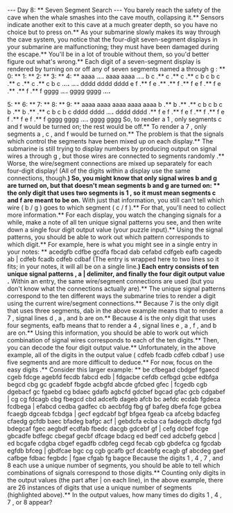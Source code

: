 --- Day 8: ** Seven Segment Search ---
You barely reach the safety of the cave when the whale smashes into the cave mouth, collapsing it.** Sensors indicate another exit to this cave at a much greater depth, so you have no choice but to press on.**
As your submarine slowly makes its way through the cave system, you notice that the four-digit
seven-segment displays
in your submarine are malfunctioning;
they must have been damaged
during the escape.** You'll be in a lot of trouble without them, so you'd better figure out what's wrong.**
Each digit of a seven-segment display is rendered by turning on or off any of seven segments named
a
through
g
: **
0: **      1: **      2: **      3: **      4: **
aaaa
.**.**.**.**
aaaa    aaaa
.**.**.**.**
b    c
.**
c
.**
c
.**
c  b    c
b    c
.**
c
.**
c
.**
c  b    c
.**.**.**.**    .**.**.**.**
dddd    dddd    dddd
e    f
.**
f  e
.**  .**
f
.**
f
e    f
.**
f  e
.**  .**
f
.**
f
gggg
.**.**.**.**
gggg    gggg
.**.**.**.**

  5: **      6: **      7: **      8: **      9: **
aaaa    aaaa    aaaa    aaaa    aaaa
b
.**
b
.**  .**
c  b    c  b    c
b
.**
b
.**  .**
c  b    c  b    c
dddd    dddd
.**.**.**.**
dddd    dddd
.**
f  e    f
.**
f  e    f
.**
f
.**
f  e    f
.**
f  e    f
.**
f
gggg    gggg
.**.**.**.**
gggg    gggg
So, to render a
1
, only segments
c
and
f
would be turned on; the rest would be off.** To render a
7
, only segments
a
,
c
, and
f
would be turned on.**
The problem is that the signals which control the segments have been mixed up on each display.** The submarine is still trying to display numbers by producing output on signal wires
a
through
g
, but those wires are connected to segments
randomly
.** Worse, the wire/segment connections are mixed up separately for each four-digit display! (All of the digits
within
a display use the same connections, though.**)
So, you might know that only signal wires
b
and
g
are turned on, but that doesn't mean
segments
b
and
g
are turned on: ** the only digit that uses two segments is
1
, so it must mean segments
c
and
f
are meant to be on.** With just that information, you still can't tell which wire (
b
/
g
) goes to which segment (
c
/
f
).** For that, you'll need to collect more information.**
For each display, you watch the changing signals for a while, make a note of
all ten unique signal patterns
you see, and then write down a single
four digit output value
(your puzzle input).** Using the signal patterns, you should be able to work out which pattern corresponds to which digit.**
For example, here is what you might see in a single entry in your notes: **
acedgfb cdfbe gcdfa fbcad dab cefabd cdfgeb eafb cagedb ab |
cdfeb fcadb cdfeb cdbaf
(The entry is wrapped here to two lines so it fits; in your notes, it will all be on a single line.**)
Each entry consists of ten
unique signal patterns
, a
|
delimiter, and finally the
four digit output value
.** Within an entry, the same wire/segment connections are used (but you don't know what the connections actually are).** The unique signal patterns correspond to the ten different ways the submarine tries to render a digit using the current wire/segment connections.** Because
7
is the only digit that uses three segments,
dab
in the above example means that to render a
7
, signal lines
d
,
a
, and
b
are on.** Because
4
is the only digit that uses four segments,
eafb
means that to render a
4
, signal lines
e
,
a
,
f
, and
b
are on.**
Using this information, you should be able to work out which combination of signal wires corresponds to each of the ten digits.** Then, you can decode the four digit output value.** Unfortunately, in the above example, all of the digits in the output value (
cdfeb fcadb cdfeb cdbaf
) use five segments and are more difficult to deduce.**
For now,
focus on the easy digits
.** Consider this larger example: **
be cfbegad cbdgef fgaecd cgeb fdcge agebfd fecdb fabcd edb |
fdgacbe
cefdb cefbgd
gcbe
edbfga begcd cbg gc gcadebf fbgde acbgfd abcde gfcbed gfec |
fcgedb
cgb
dgebacf
gc
fgaebd cg bdaec gdafb agbcfd gdcbef bgcad gfac gcb cdgabef |
cg
cg
fdcagb
cbg
fbegcd cbd adcefb dageb afcb bc aefdc ecdab fgdeca fcdbega |
efabcd cedba gadfec
cb
aecbfdg fbg gf bafeg dbefa fcge gcbea fcaegb dgceab fcbdga |
gecf
egdcabf
bgf
bfgea
fgeab ca afcebg bdacfeg cfaedg gcfdb baec bfadeg bafgc acf |
gebdcfa
ecba
ca
fadegcb
dbcfg fgd bdegcaf fgec aegbdf ecdfab fbedc dacgb gdcebf gf |
cefg
dcbef
fcge
gbcadfe
bdfegc cbegaf gecbf dfcage bdacg ed bedf ced adcbefg gebcd |
ed
bcgafe cdgba cbgef
egadfb cdbfeg cegd fecab cgb gbdefca cg fgcdab egfdb bfceg |
gbdfcae
bgc
cg
cgb
gcafb gcf dcaebfg ecagb gf abcdeg gaef cafbge fdbac fegbdc |
fgae
cfgab
fg
bagce
Because the digits
1
,
4
,
7
, and
8
each use a unique number of segments, you should be able to tell which combinations of signals correspond to those digits.** Counting
only digits in the output values
(the part after
|
on each line), in the above example, there are
26
instances of digits that use a unique number of segments (highlighted above).**
In the output values, how many times do digits
1
,
4
,
7
, or
8
appear?